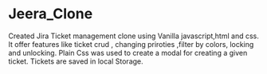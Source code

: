 # Jeera_Clone
Created Jira Ticket management clone using Vanilla javascript,html and css.
It offer features like ticket crud , changing priroties ,filter by colors, locking and unlocking.
Plain Css was used to create a modal for creating a given ticket.
Tickets are saved in local Storage.
